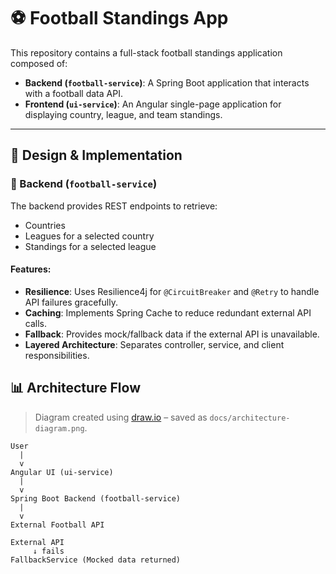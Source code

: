 # ⚽ Football Standings App

This repository contains a full-stack football standings application composed of:

- **Backend (`football-service`)**: A Spring Boot application that interacts with a football data API.
- **Frontend (`ui-service`)**: An Angular single-page application for displaying country, league, and team standings.

---

## 📐 Design & Implementation

### 🔧 Backend (`football-service`)

The backend provides REST endpoints to retrieve:

- Countries
- Leagues for a selected country
- Standings for a selected league

#### Features:

- **Resilience**: Uses Resilience4j for `@CircuitBreaker` and `@Retry` to handle API failures gracefully.
- **Caching**: Implements Spring Cache to reduce redundant external API calls.
- **Fallback**: Provides mock/fallback data if the external API is unavailable.
- **Layered Architecture**: Separates controller, service, and client responsibilities.


## 📊 Architecture Flow

> Diagram created using [draw.io](https://draw.io) – saved as `docs/architecture-diagram.png`.

```plaintext
User
  |
  v
Angular UI (ui-service)
  |
  v
Spring Boot Backend (football-service)
  |
  v
External Football API

External API
     ↓ fails
FallbackService (Mocked data returned)
